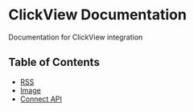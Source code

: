 # ClickView Documentation

Documentation for ClickView integration

## Table of Contents

- [RSS](rss/rss.md)
- [Image](image/image.md)
- [Connect API](connect/connect.md)